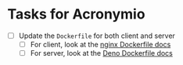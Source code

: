 # Tasks for Acronymio

- [ ] Update the `Dockerfile` for both client and server
  - [ ] For client, look at the [nginx Dockerfile docs](https://hub.docker.com/_/nginx)
  - [ ] For server, look at the [Deno Dockerfile docs](https://github.com/denoland/deno_docker)
